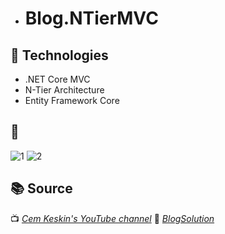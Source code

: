 * # Blog.NTierMVC

## 🚀 Technologies  
- .NET Core MVC  
- N-Tier Architecture  
- Entity Framework Core  

## 📸 
![1](https://github.com/user-attachments/assets/dc9ccc4b-5a96-4274-9f89-6053efe2ea67)
![2](https://github.com/user-attachments/assets/3f7a1c16-10d6-4df0-af0b-ae5535a17816)

## 📚 Source  
📺 *[Cem Keskin's YouTube channel](https://www.youtube.com/watch?v=Lpo0avv3g-Q&list=PLrSCwxkucNmxFrrAsGm14Z-5Cu52MKrNr)*
🐙 *[BlogSolution](https://github.com/cemkeskin12/YoutubeBlog-.Net-Core-6-Blog-Projesi)*
